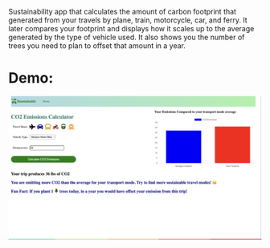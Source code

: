 Sustainability app that calculates the amount of carbon footprint that generated from your travels by plane, train, motorcycle, car, and ferry. It later compares your footprint and displays how it scales up to the average generated by the type of vehicle used. It also shows you the number of trees you need to plan to offset that amount in a year.
# Demo:
<img width="960" alt="image" src="demo.png">
